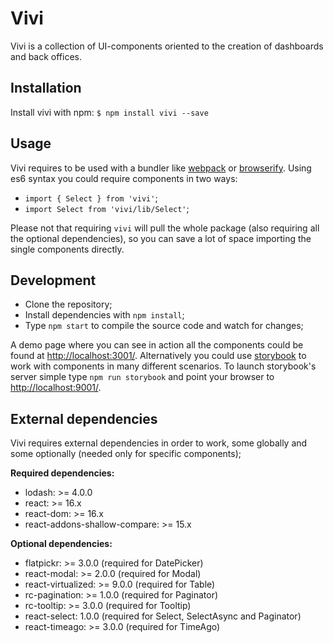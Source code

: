 # Vivi

Vivi is a collection of UI-components oriented to the creation of dashboards and back offices.

## Installation

Install vivi with npm: `$ npm install vivi --save`

## Usage

Vivi requires to be used with a bundler like [webpack](https://webpack.github.io/) or [browserify](http://browserify.org/). Using es6 syntax you could require components in two ways:

* `import { Select } from 'vivi'`;
* `import Select from 'vivi/lib/Select'`;

Please not that requiring `vivi` will pull the whole package (also requiring all the optional dependencies), so you can save a lot of space importing the single components directly.

## Development

* Clone the repository;
* Install dependencies with `npm install`;
* Type `npm start` to compile the source code and watch for changes;

A demo page where you can see in action all the components could be found at [http://localhost:3001/](http://localhost:3001/).
Alternatively you could use [storybook](https://github.com/kadirahq/react-storybook) to work with components in many different scenarios.
To launch storybook's server simple type `npm run storybook` and point your browser to [http://localhost:9001/](http://localhost:9001/).

## External dependencies

Vivi requires external dependencies in order to work, some globally and some optionally (needed only for specific components);

**Required dependencies:**

* lodash: >= 4.0.0
* react: >= 16.x
* react-dom: >= 16.x
* react-addons-shallow-compare: >= 15.x

**Optional dependencies:**

* flatpickr: >= 3.0.0 (required for DatePicker)
* react-modal: >= 2.0.0 (required for Modal)
* react-virtualized: >= 9.0.0 (required for Table)
* rc-pagination: >= 1.0.0 (required for Paginator)
* rc-tooltip: >= 3.0.0 (required for Tooltip)
* react-select: 1.0.0 (required for Select, SelectAsync and Paginator)
* react-timeago: >= 3.0.0 (required for TimeAgo)
